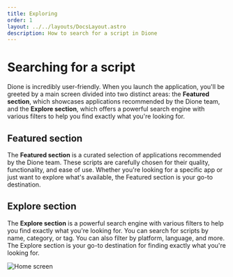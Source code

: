 ```yaml
---
title: Exploring
order: 1
layout: ../../layouts/DocsLayout.astro
description: How to search for a script in Dione
---
```


# Searching for a script
Dione is incredibly user-friendly. When you launch the application, you'll be greeted by a main screen divided into two distinct areas: the **Featured section**, which showcases applications recommended by the Dione team, and the **Explore section**, which offers a powerful search engine with various filters to help you find exactly what you're looking for.

## Featured section

The **Featured section** is a curated selection of applications recommended by the Dione team. These scripts are carefully chosen for their quality, functionality, and ease of use. Whether you're looking for a specific app or just want to explore what's available, the Featured section is your go-to destination.

## Explore section

The **Explore section** is a powerful search engine with various filters to help you find exactly what you're looking for. You can search for scripts by name, category, or tag. You can also filter by platform, language, and more. The Explore section is your go-to destination for finding exactly what you're looking for.

![Home screen](/images/home.png)
